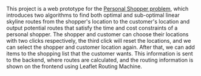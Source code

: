 This project is a web prototype for the [Personal Shopper problem](https://arxiv.org/pdf/2008.11705.pdf), which introduces two algorithms to find both optimal and sub-optimal linear skyline routes from the shopper's location to the customer's location and output potential routes that satisfy the time and cost constraints of a personal shopper. The shopper and customer can choose their locations with two clicks respectively, the third click will reset the locations, and we can select the shopper and customer location again. After that, we can add items to the shopping list that the customer wants. This information is sent to the backend, where routes are calculated, and the routing information is shown on the frontend using Leaflet Routing Machine.